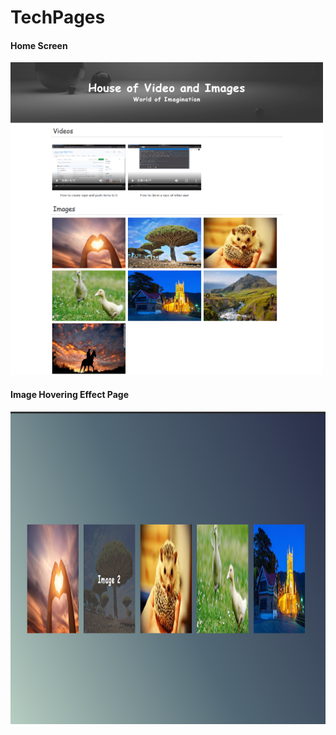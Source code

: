 # TechPages

#### Home Screen
[<img src="assets/screenshots/homeScreen.png" width="500px" height="500px">](Created-on--2020-11-11)


#### Image Hovering Effect Page
[<img src="assets/screenshots/image-hover-effect.png" height="500px">](Created-on--2020-11-15)